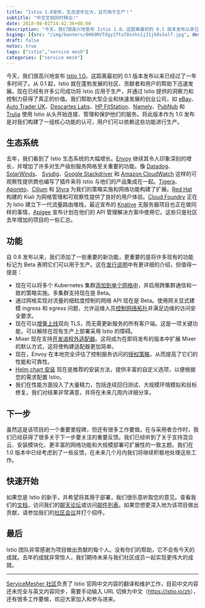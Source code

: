 ```yaml
---
title: "Istio 1.0发布，生态逐步壮大，且可用于生产！"
subtitle: "中文文档同时释出!"
date: 2018-08-01T14:42:36+08:00
description: "今天，我们很高兴地宣布 Istio 1.0。这距离最初的 0.1 版本发布以来已经过了一年多时间了。从 0.1 起，Istio 就在蓬勃发展的社区、贡献者和用户的帮助下迅速发展。现在已经有许多公司成功将 Istio 应用于生产，并通过 Istio 提供的洞察力和控制力获得了真正的价值。"
bigimg: [{src: "/img/banners/0069RVTdgy1ftu78sxhs1j31jk0s5alf.jpg", desc: "NA|Hangzhou|Aug 1,2018"}]
draft: false
notoc: true
tags: ["istio","service mesh"]
categories: ["service mesh"]
---
```


今天，我们很高兴地宣布 [Istio 1.0](https://istio.io/zh/about/notes/1.0)。这距离最初的 0.1 版本发布以来已经过了一年多时间了。从 0.1 起，Istio 就在蓬勃发展的社区、贡献者和用户的帮助下迅速发展。现在已经有许多公司成功将 Istio 应用于生产，并通过 Istio 提供的洞察力和控制力获得了真正的价值。我们帮助大型企业和快速发展的创业公司，如 [eBay](https://www.ebay.com/)、[Auto Trader UK](https://www.autotrader.co.uk/)、[Descartes Labs](http://www.descarteslabs.com/)、[HP FitStation](https://www.fitstation.com/)、[Namely](https://www.namely.com/)、[PubNub](https://www.pubnub.com/) 和 [Trulia](https://www.trulia.com/) 使用 Istio 从头开始连接、管理和保护他们的服务。将此版本作为 1.0 发布是对我们构建了一组核心功能的认可，用户们可以依赖这些功能进行生产。

## 生态系统

去年，我们看到了 Istio 生态系统的大幅增长。[Envoy](https://www.envoyproxy.io/) 继续其令人印象深刻的增长，并增加了许多对生产级别服务网格至关重要的功能。像 [Datadog](https://www.datadoghq.com/)、
[SolarWinds](https://www.solarwinds.com/)、 [Sysdig](https://sysdig.com/blog/monitor-istio/)、[Google Stackdriver](https://cloud.google.com/stackdriver/) 和 [Amazon CloudWatch](https://aws.amazon.com/cloudwatch/) 这样的可观察性提供商也编写了插件来将 Istio 与他们的产品集成在一起。[Tigera](https://www.tigera.io/resources/using-network-policy-concert-istio-2/)、[Aporeto](https://www.aporeto.com/)、[Cilium](https://cilium.io/)
和 [Styra](https://styra.com/) 为我们的策略实施和网络功能构建了扩展。[Red Hat](https://www.redhat.com/en) 构建的 Kiali 为网格管理和可观察性提供了良好的用户体验。[Cloud Foundry](https://www.cloudfoundry.org/) 正在为 Istio 建立下一代流量路由堆栈，最近宣布的 [Knative](https://github.com/knative/docs) 无服务器项目也正在做同样的事情，[Apigee](https://apigee.com/) 宣布计划在他们的 API 管理解决方案中使用它。这些只是社区去年增加的项目的一些汇总。

## 功能

自 0.8 发布以来，我们添加了一些重要的新功能，更重要的是将许多现有的功能标记为 Beta 表明它们可以用于生产。这在[发行说明](https://istio.io/zh/about/notes/1.0/)中有更详细的介绍，但值得一提是：

- 现在可以将多个 Kubernetes 集群[添加到单个网格中](https://istio.io/zh/docs/setup/kubernetes/multicluster-install)，并启用跨集群通信和一致的策略实施。多集群支持现在是 Beta。
- 通过网格实现对流量的细粒度控制的网络 API 现在是 Beta。使用网关显式建模 ingress 和 egress 问题，允许运维人员[控制网络拓扑](https://istio.io/zh/blog/2018/v1alpha3-routing/)并满足边缘的访问安全要求。
- 现在可以[增量上线](https://istio.io/zh/docs/tasks/security/mtls-migration)双向 TLS，而无需更新服务的所有客户端。这是一项关键功能，可以解除在现有生产上部署采用 Istio 的障碍。
- Mixer 现在支持[开发进程外适配器](https://github.com/istio/istio/wiki/Out-Of-Process-gRPC-Adapter-Dev-Guide)。这将成为在即将发布的版本中扩展 Mixer 的默认方式，这将使构建适配器更加简单。
- 现在，Envoy 在本地完全评估了控制服务访问的[授权策略](https://istio.io/zh/docs/concepts/security/#认证)，从而提高了它们的性能和可靠性。
- [Helm chart 安装](https://istio.io/zh/docs/setup/kubernetes/helm-install/) 现在是推荐的安装方法，提供丰富的自定义选项，以便根据您的需求配置 Istio。
- 我们在性能方面投入了大量精力，包括连续回归测试、大规模环境模拟和目标修复。我们对结果非常满意，并将在未来几周内详细分享。

## 下一步

虽然这是该项目的一个重要里程碑，但还有很多工作要做。在与采用者合作时，我们已经获得了很多关于下一步要关注的重要反馈。我们已经听到了关于支持混合云、安装模块化、更丰富的网络功能和大规模部署可扩展性的一致主题。我们在 1.0 版本中已经考虑到了一些反馈，在未来几个月内我们将继续积极地处理这些工作。

## 快速开始

如果您是 Istio 的新手，并希望将其用于部署，我们很乐意听取您的意见。查看我们的[文档](https://istio.io/zh/docs/)，访问我们的[聊天论坛](https://istio.rocket.chat)或访问[邮件列表](https://groups.google.com/forum/#!forum/istio-dev)。如果您想更深入地为该项目做出贡献，请参加我们的[社区会议](https://istio.io/zh/about/community)并打个招呼。

## 最后

Istio 团队非常感谢为项目做出贡献的每个人。没有你们的帮助，它不会有今天的成就。去年的成就非常惊人，我们期待未来与我们社区成员一起实现更伟大的成就。

---

[ServiceMesher 社区](http://www.servicemesher.com)负责了 Istio 官网中文内容的翻译和维护工作，目前中文内容还未完全与英文内容同步，需要手动输入 URL 切换为中文（<https://istio.io/zh>），还有很多工作要做，欢迎大家加入和参与进来。
